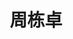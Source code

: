 ---
# Display name

title: 周栋卓
user_groups: ["Graduated Ph.D Students"]



organizations:
- name: 2002-2007 co-supervised with Prof. Weinan E

Interests:
- Viscoelastic phase separation in complex fluids  modeling and numerical simulation

---